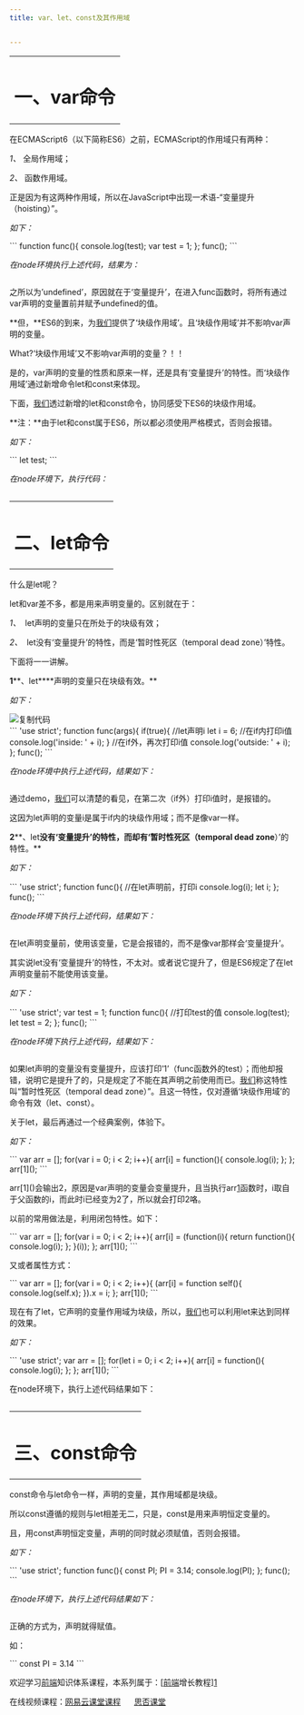 ```yaml
---
title: var、let、const及其作用域


---
```

<table dir="ltr" border="0">
  <tr>
    <td>
      <h1>
       一、var命令
      </h1>
    </td>
  </tr>
</table>

在ECMAScript6（以下简称ES6）之前，ECMAScript的作用域只有两种：

_1、_ 全局作用域；

_2、_ 函数作用域。

正是因为有这两种作用域，所以在JavaScript中出现一术语-“变量提升（hoisting）”。

_如下：_

<div class="cnblogs_code">
  ```
function func(){
    console.log(test);
    var test = 1;
};
func();
```
</div>

_在node环境执行上述代码，结果为：_

<img src="https://haomou.oss-cn-beijing.aliyuncs.com/upload/2019/05/887360-20160609093424918-1010493713.png" data-src="https://haomou.oss-cn-beijing.aliyuncs.com/upload/2019/05/887360-20160609093424918-1010493713.png?x-oss-process=image/format,webp" alt="" />

之所以为’undefined’，原因就在于‘变量提升’，在进入func函数时，将所有通过var声明的变量置前并赋予undefined的值。

**但，**ES6的到来，为[我们](https://www.w3cdoc.com)提供了‘块级作用域’。且‘块级作用域’并不影响var声明的变量。

What?‘块级作用域’又不影响var声明的变量？！！

是的，var声明的变量的性质和原来一样，还是具有‘变量提升’的特性。而‘块级作用域’通过新增命令let和const来体现。

下面，[我们](https://www.w3cdoc.com)透过新增的let和const命令，协同感受下ES6的块级作用域。

**注：**由于let和const属于ES6，所以都必须使用严格模式，否则会报错。

_如下：_

<div class="cnblogs_code">
  ```
let test;
```
</div>

_在node环境下，执行代码：_

<img src="https://haomou.oss-cn-beijing.aliyuncs.com/upload/2019/05/887360-20160609093642808-1831562181.png" data-src="https://haomou.oss-cn-beijing.aliyuncs.com/upload/2019/05/887360-20160609093642808-1831562181.png?x-oss-process=image/format,webp" alt="" />

<table dir="ltr" border="0">
  <tr>
    <td>
      <h1>
       二、let命令
      </h1>
    </td>
  </tr>
</table>

什么是let呢？

let和var差不多，都是用来声明变量的。区别就在于：

_1、_  let声明的变量只在所处于的块级有效；

_2、_  let没有‘变量提升’的特性，而是‘暂时性死区（temporal dead zone）’特性。

下面将一一讲解。

**1****、let****声明的变量只在块级有效。**

_如下：_

<div class="cnblogs_code">
  <div class="cnblogs_code_toolbar">
    <a title="复制代码"><img src="https://haomou.oss-cn-beijing.aliyuncs.com/upload/2019/05/copycode.gif" data-src="https://haomou.oss-cn-beijing.aliyuncs.com/upload/2019/05/copycode.gif?x-oss-process=image/format,webp" alt="复制代码" /></a>
  </div>
  ```
'use strict';
function func(args){
    if(true){
        //let声明i
        let i = 6;
        //在if内打印i值
        console.log('inside: ' + i);
    }
    //在if外，再次打印i值
    console.log('outside: ' + i);
};
func();
```
</div>

_在node环境中执行上述代码，结果如下：_

<img src="https://haomou.oss-cn-beijing.aliyuncs.com/upload/2019/05/887360-20160609093903199-619142117.png" data-src="https://haomou.oss-cn-beijing.aliyuncs.com/upload/2019/05/887360-20160609093903199-619142117.png?x-oss-process=image/format,webp" alt="" />

通过demo，[我们](https://www.w3cdoc.com)可以清楚的看见，在第二次（if外）打印i值时，是报错的。

这因为let声明的变量i是属于if内的块级作用域；而不是像var一样。

**2****、let****没有‘变量提升’的特性，而却有‘暂时性死区（temporal dead zone****）’的特性。**

_如下：_

<div class="cnblogs_code">
  ```
'use strict';
function func(){
    //在let声明前，打印i
    console.log(i);
    let i;
};
func();
```
</div>

_在node环境下执行上述代码，结果如下：_

<img src="https://haomou.oss-cn-beijing.aliyuncs.com/upload/2019/05/887360-20160609094055105-350268922.png" data-src="https://haomou.oss-cn-beijing.aliyuncs.com/upload/2019/05/887360-20160609094055105-350268922.png?x-oss-process=image/format,webp" alt="" />

在let声明变量前，使用该变量，它是会报错的，而不是像var那样会‘变量提升’。

其实说let没有‘变量提升’的特性，不太对。或者说它提升了，但是ES6规定了在let声明变量前不能使用该变量。

_如下：_

<div class="cnblogs_code">
  ```
'use strict';
var test = 1;
function func(){
    //打印test的值
    console.log(test);
    let test = 2;
};
func();
```
</div>

_在node环境下执行上述代码，结果如下：_

<img src="https://haomou.oss-cn-beijing.aliyuncs.com/upload/2019/05/887360-20160609094235886-680485743.png" data-src="https://haomou.oss-cn-beijing.aliyuncs.com/upload/2019/05/887360-20160609094235886-680485743.png?x-oss-process=image/format,webp" alt="" />

如果let声明的变量没有变量提升，应该打印’1’（func函数外的test）；而他却报错，说明它是提升了的，只是规定了不能在其声明之前使用而已。[我们](https://www.w3cdoc.com)称这特性叫“暂时性死区（temporal dead zone）”。且这一特性，仅对遵循‘块级作用域’的命令有效（let、const）。

关于let，最后再通过一个经典案例，体验下。

_如下：_

<div class="cnblogs_code">
  ```
var arr = [];
for(var i = 0; i < 2; i++){
    arr[i] = function(){
        console.log(i);
    };
};
arr[1]();
```
</div>

arr\[1\]()会输出2，原因是var声明的变量会变量提升，且当执行arr[1]函数时，i取自于父函数的i，而此时i已经变为2了，所以就会打印2咯。

以前的常用做法是，利用闭包特性。如下：

<div class="cnblogs_code">
  ```
var arr = [];
for(var i = 0; i < 2; i++){
    arr[i] = (function(i){
        return function(){
            console.log(i);
        };
    }(i));
};
arr[1]();
```
</div>

又或者属性方式：

<div class="cnblogs_code">
  ```
var arr = [];
for(var i = 0; i < 2; i++){
    (arr[i] = function self(){
        console.log(self.x);
    }).x = i;
};
arr[1]();
```
</div>

现在有了let，它声明的变量作用域为块级，所以，[我们](https://www.w3cdoc.com)也可以利用let来达到同样的效果。

_如下：_

<div class="cnblogs_code">
  ```
'use strict';
var arr = [];
for(let i = 0; i < 2; i++){
    arr[i] = function(){
        console.log(i);
    };
};
arr[1]();
```
</div>

在node环境下，执行上述代码结果如下：

<img src="https://haomou.oss-cn-beijing.aliyuncs.com/upload/2019/05/887360-20160609094612965-1826541894.png" data-src="https://haomou.oss-cn-beijing.aliyuncs.com/upload/2019/05/887360-20160609094612965-1826541894.png?x-oss-process=image/format,webp" alt="" />

<table dir="ltr" border="0">
  <tr>
    <td>
      <h1>
        三、const命令
      </h1>
    </td>
  </tr>
</table>

const命令与let命令一样，声明的变量，其作用域都是块级。

所以const遵循的规则与let相差无二，只是，const是用来声明恒定变量的。

且，用const声明恒定变量，声明的同时就必须赋值，否则会报错。

_如下：_

<div class="cnblogs_code">
  ```
'use strict';
function func(){
    const PI;
    PI = 3.14;
    console.log(PI);
};
func();
```
</div>

_在node环境下，执行上述代码结果如下：_

<img src="https://haomou.oss-cn-beijing.aliyuncs.com/upload/2019/05/887360-20160609094819621-537547322.png" data-src="https://haomou.oss-cn-beijing.aliyuncs.com/upload/2019/05/887360-20160609094819621-537547322.png?x-oss-process=image/format,webp" alt="" />

正确的方式为，声明就得赋值。

如：

<div class="cnblogs_code">
  ```
const PI = 3.14
```
</div>

欢迎学习[前端](https://www.w3cdoc.com)知识体系课程，本系列属于：[[前端](https://www.w3cdoc.com)增长教程][1]

在线视频课程：<a href="https://study.163.com/course/courseMain.htm?share=2&shareId=400000000351011&courseId=1209400904&_trace_c_p_k2_=d5106aa1758748cea6e733c4b1f29bbe" target="_blank" rel="noopener noreferrer">网易云课堂课程</a>      <a href="https://segmentfault.com/ls/1650000019681091" target="_blank" rel="noopener noreferrer">思否课堂</a>

 [1]: https://www.f2e123.com/fed-regain

